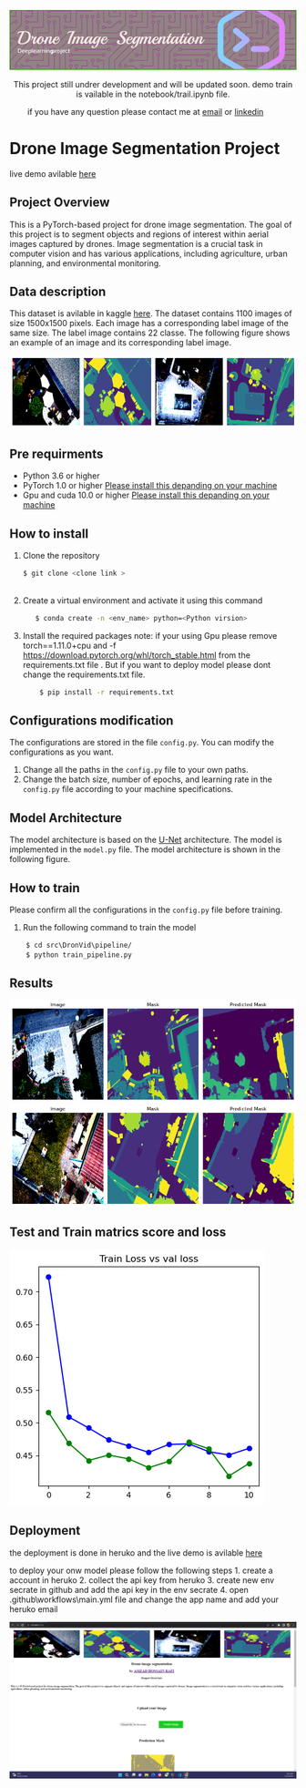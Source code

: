 
![Alt text](fig/image/github-header-image.png)

<p align="center">
This project still undrer development and will be updated soon. demo train is vailable in the notebook/trail.ipynb  file.

</p>

&nbsp;&nbsp;&nbsp;&nbsp;&nbsp;&nbsp;&nbsp;&nbsp;if you have any question please contact me at [email](mailto:amzad.rafi@northsouth.edu) or [linkedin](https://www.linkedin.com/in/amzadhossain880/)

# Drone Image Segmentation Project 
live demo avilable [here](https://drone-seg-ac10035f73bf.herokuapp.com/)
## Project Overview

This is a PyTorch-based project for drone image segmentation. The goal of this project is to segment objects and regions of interest within aerial images captured by drones. Image segmentation is a crucial task in computer vision and has various applications, including agriculture, urban planning, and environmental monitoring.

## Data description 

This dataset is avilable in kaggle [here](https://www.kaggle.com/datasets/bulentsiyah/semantic-drone-dataset). The dataset contains 1100 images of size 1500x1500 pixels. Each image has a corresponding label image of the same size. The label image contains 22 classe. The following figure shows an example of an image and its corresponding label image.


![Alt text](fig/image/data-demo.png)

## Pre requirments 
 
- Python 3.6 or higher 
- PyTorch 1.0 or higher [Please install this depanding on your machine](https://pytorch.org/get-started/locally/)
- Gpu and cuda 10.0 or higher [Please install this depanding on your machine](https://developer.nvidia.com/cuda-10.0-download-archive)

## How to install
 1. Clone the repository    
    ```bash
    $ git clone <clone link >
  

    ```

 2. Create a virtual environment and activate it using this command 
    ```bash
       $ conda create -n <env_name> python=<Python virsion>
    ```

1. Install the required packages 
   note: if your using Gpu please remove torch==1.11.0+cpu and -f https://download.pytorch.org/whl/torch_stable.html from the requirements.txt file   . But if you want to deploy model please dont change the requirements.txt file.

    ```bash
        $ pip install -r requirements.txt
    ```


## Configurations modification 

The configurations are stored in the file `config.py`. You can modify the configurations as you want.
  1. Change all the paths in the `config.py` file to your own paths. 
  2. Change the batch size, number of epochs, and learning rate in the `config.py` file according to your machine specifications. 


## Model Architecture 

The model architecture is based on the [U-Net](https://arxiv.org/abs/1505.04597) architecture. The model is implemented in the `model.py` file. The model architecture is shown in the following figure.


## How to train 
Please confirm all the configurations in the `config.py` file before training.

1. Run the following command to train the model 
```bash
    $ cd src\DronVid\pipeline/
    $ python train_pipeline.py

```




## Results 
![Alt text](fig/image/preiction_1.png)
![Alt text](fig/image/preiction_2.png)


## Test and Train matrics score and loss 
![Alt text](fig/image/demo_loss_graph.png)




## Deployment 
the deployment is done in heruko and the live demo is avilable [here](https://drone-seg-ac10035f73bf.herokuapp.com/)

 to deploy your onw model please follow the following steps
    1. create a account in heruko
    2. collect the api key from heruko 
    3. create new env secrate in github and add the api key in the env secrate
    4. open .github\workflows\main.yml file and change the app name and  add your heruko email 

![Alt text](<fig/image/deploy img.png>)

